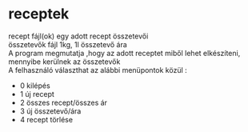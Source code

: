# receptek
recept fájl(ok) egy adott recept összetevői  
összetevők fájl 1kg, 1l összetevő ára  
A program megmutatja ,hogy az adott receptet miből lehet elkészíteni, mennyibe kerülnek az összetevők  
A felhasználó választhat az alábbi menüpontok közül : 
- 0 kilépés
- 1 új recept
- 2 összes recept/összes ár
- 3 új összetevő/ára
- 4 recept törlése  
